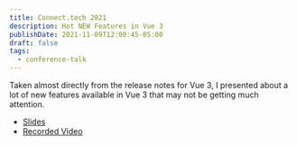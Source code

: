 ```yaml
---
title: Connect.tech 2021
description: Hot NEW Features in Vue 3
publishDate: 2021-11-09T12:00:45-05:00
draft: false
tags:
  - conference-talk
---
```

Taken almost directly from the release notes for Vue 3, I presented about a lot of new features available in Vue 3 that may not be getting much attention.

- [Slides](https://slides.com/fimion/connect-tech-2021)
- [Recorded Video](https://www.youtube.com/watch?v=WBEWg2NbEY0)




